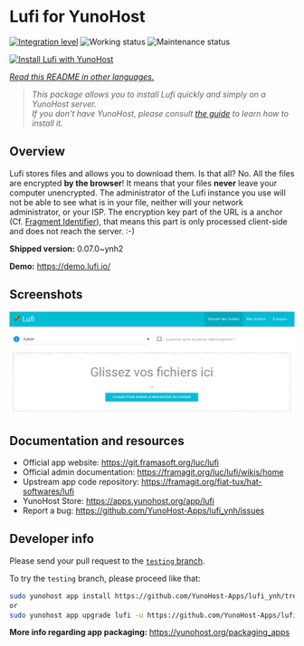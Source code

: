<!--
N.B.: This README was automatically generated by <https://github.com/YunoHost/apps/tree/master/tools/readme_generator>
It shall NOT be edited by hand.
-->

# Lufi for YunoHost

[![Integration level](https://apps.yunohost.org/badge/integration/lufi)](https://ci-apps.yunohost.org/ci/apps/lufi/)
![Working status](https://apps.yunohost.org/badge/state/lufi)
![Maintenance status](https://apps.yunohost.org/badge/maintained/lufi)

[![Install Lufi with YunoHost](https://install-app.yunohost.org/install-with-yunohost.svg)](https://install-app.yunohost.org/?app=lufi)

*[Read this README in other languages.](./ALL_README.md)*

> *This package allows you to install Lufi quickly and simply on a YunoHost server.*  
> *If you don't have YunoHost, please consult [the guide](https://yunohost.org/install) to learn how to install it.*

## Overview

Lufi stores files and allows you to download them. Is that all? No. All the files are encrypted **by the browser**! It means that your files **never** leave your computer unencrypted.
The administrator of the Lufi instance you use will not be able to see what is in your file, neither will your network administrator, or your ISP.
The encryption key part of the URL is a anchor (Cf. [Fragment Identifier](https://en.wikipedia.org/wiki/Fragment_identifier)), that means this part is only processed client-side and does not reach the server. :-)


**Shipped version:** 0.07.0~ynh2

**Demo:** <https://demo.lufi.io/>

## Screenshots

![Screenshot of Lufi](./doc/screenshots/screenshot_lufi_1.png)

## Documentation and resources

- Official app website: <https://git.framasoft.org/luc/lufi>
- Official admin documentation: <https://framagit.org/luc/lufi/wikis/home>
- Upstream app code repository: <https://framagit.org/fiat-tux/hat-softwares/lufi>
- YunoHost Store: <https://apps.yunohost.org/app/lufi>
- Report a bug: <https://github.com/YunoHost-Apps/lufi_ynh/issues>

## Developer info

Please send your pull request to the [`testing` branch](https://github.com/YunoHost-Apps/lufi_ynh/tree/testing).

To try the `testing` branch, please proceed like that:

```bash
sudo yunohost app install https://github.com/YunoHost-Apps/lufi_ynh/tree/testing --debug
or
sudo yunohost app upgrade lufi -u https://github.com/YunoHost-Apps/lufi_ynh/tree/testing --debug
```

**More info regarding app packaging:** <https://yunohost.org/packaging_apps>
